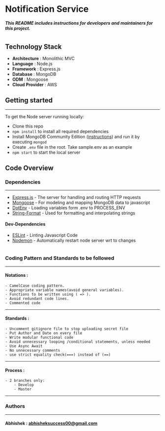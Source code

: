 # Notification Service

##### **_This README includes instructions for developers and maintainers for this project._**

#

## Technology Stack

- **Architecture** : Monolithic MVC
- **Language** : Node.js
- **Framework** : Express.js
- **Database** : MongoDB
- **ODM** : Mongoose
- **Cloud Provider** : AWS

## Getting started

---

To get the Node server running locally:

- Clone this repo
- `npm install` to install all required dependencies
- Install MongoDB Community Edition ([instructions](https://docs.mongodb.com/manual/installation/#tutorials)) and run it by executing `mongod`
- Create `.env` file in the root. Take sample.env as an example
- `npm start` to start the local server

## Code Overview

### Dependencies

---

- [Express.js](https://github.com/expressjs/express) - The server for handling and routing HTTP requests
- [Mongoose](https://github.com/Automattic/mongoose) - For modeling and mapping MongoDB data to javascript
- [DotEnv](https://github.com/motdotla/dotenv) - Loading variables form .env to PROCESS_ENV
- [String-Format](https://github.com/davidchambers/string-format) - Used for formatting and interpolating strings

#### Dev-Dependencies

- [ESLint](https://github.com/eslint/eslint) - Linting Javascript Code
- [Nodemon](https://github.com/remy/nodemon) - Automatically restart node server wrt to changes

#

### Coding Pattern and Standards to be followed

---

#### Notations :

    - CamelCase coding pattern.
    - Appropriate variable names(avoid general variables).
    - Functions to be written using ( => ).
    - Avoid redundant code lines.
    - Commented code

---

#### Standards :

    - Uncomment gitignore file to stop uploading secret file
    - Put Author and Date on every file
    - Write modular functional code
    - Avoid unnecessary looping /conditional statements, unless needed
    - Use Async Await
    - No unnecessary comments
    - use strict equality check(===) instead of (==)

---

#### Process :

    - 2 branches only:
        - Develop
        - Master

---

### Authors

---

#### Abhishek : abhisheksuccess00@gmail.com
